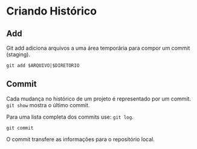 Criando Histórico
=================

Add
---

Git add adiciona arquivos a uma área temporária
para compor um commit (staging).

```
git add $ARQUIVO|$DIRETORIO
```


Commit
------

Cada mudança no histórico de um projeto é representado por um
commit. `git show` mostra o  último commit.

Para uma lista completa dos commits use: `git log`.

```
git commit
```

O commit transfere as informações para o repositório local.

